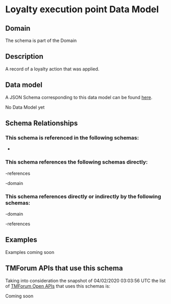 # Loyalty execution point Data Model

## Domain

The  schema is part of the  Domain

## Description

A record of a loyalty action that was applied.

## Data model

A JSON Schema corresponding to this data model can be found
[here](https://github.com/tmforum-rand/schemas/blob/candidates/Product/LoyaltyExecutionPoint.schema.json).

No Data Model yet

## Schema Relationships

### This schema is referenced in the following schemas:

-

### This schema references the following schemas directly:

-references

-domain

### This schema references directly or indirectly by the following schemas:

-domain

-references



## Examples

Examples coming soon

## TMForum APIs that use this schema

Taking into consideration the snapshot of 04/02/2020 03:03:56 UTC the list of [TMForum Open APIs](https://www.tmforum.org/open-apis/) that uses this schemas is:

Coming soon